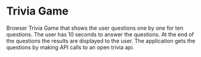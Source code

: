 # Trivia Game

Browser Trivia Game that shows the user questions one by one for ten questions. The user has 10 seconds to answer the questions. At the end of the questions the results are displayed to the user. The application gets the questions by making API calls to an open trivia api.
